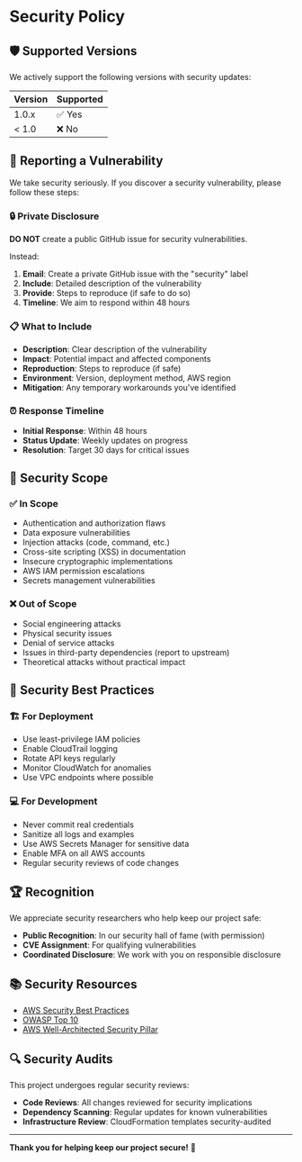 # Security Policy

## 🛡️ **Supported Versions**

We actively support the following versions with security updates:

| Version | Supported          |
| ------- | ------------------ |
| 1.0.x   | ✅ Yes             |
| < 1.0   | ❌ No              |

## 🚨 **Reporting a Vulnerability**

We take security seriously. If you discover a security vulnerability, please follow these steps:

### 🔒 **Private Disclosure**
**DO NOT** create a public GitHub issue for security vulnerabilities.

Instead:
1. **Email**: Create a private GitHub issue with the "security" label
2. **Include**: Detailed description of the vulnerability
3. **Provide**: Steps to reproduce (if safe to do so)
4. **Timeline**: We aim to respond within 48 hours

### 📋 **What to Include**
- **Description**: Clear description of the vulnerability
- **Impact**: Potential impact and affected components
- **Reproduction**: Steps to reproduce (if safe)
- **Environment**: Version, deployment method, AWS region
- **Mitigation**: Any temporary workarounds you've identified

### ⏰ **Response Timeline**
- **Initial Response**: Within 48 hours
- **Status Update**: Weekly updates on progress
- **Resolution**: Target 30 days for critical issues

## 🎯 **Security Scope**

### ✅ **In Scope**
- Authentication and authorization flaws
- Data exposure vulnerabilities
- Injection attacks (code, command, etc.)
- Cross-site scripting (XSS) in documentation
- Insecure cryptographic implementations
- AWS IAM permission escalations
- Secrets management vulnerabilities

### ❌ **Out of Scope**
- Social engineering attacks
- Physical security issues
- Denial of service attacks
- Issues in third-party dependencies (report to upstream)
- Theoretical attacks without practical impact

## 🔧 **Security Best Practices**

### 🏗️ **For Deployment**
- Use least-privilege IAM policies
- Enable CloudTrail logging
- Rotate API keys regularly
- Monitor CloudWatch for anomalies
- Use VPC endpoints where possible

### 💻 **For Development**
- Never commit real credentials
- Sanitize all logs and examples
- Use AWS Secrets Manager for sensitive data
- Enable MFA on all AWS accounts
- Regular security reviews of code changes

## 🏆 **Recognition**

We appreciate security researchers who help keep our project safe:
- **Public Recognition**: In our security hall of fame (with permission)
- **CVE Assignment**: For qualifying vulnerabilities
- **Coordinated Disclosure**: We work with you on responsible disclosure

## 📚 **Security Resources**

- [AWS Security Best Practices](https://aws.amazon.com/architecture/security-identity-compliance/)
- [OWASP Top 10](https://owasp.org/www-project-top-ten/)
- [AWS Well-Architected Security Pillar](https://docs.aws.amazon.com/wellarchitected/latest/security-pillar/welcome.html)

## 🔍 **Security Audits**

This project undergoes regular security reviews:
- **Code Reviews**: All changes reviewed for security implications
- **Dependency Scanning**: Regular updates for known vulnerabilities
- **Infrastructure Review**: CloudFormation templates security-audited

---

**Thank you for helping keep our project secure!** 🙏